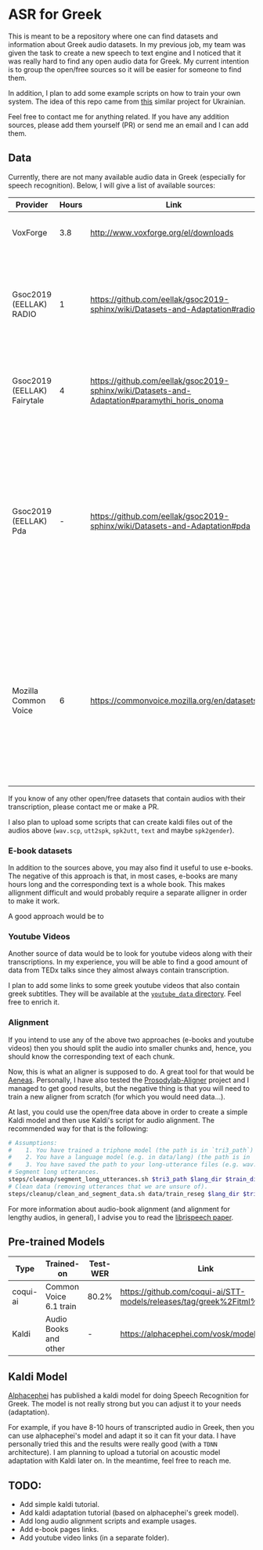 # ASR for Greek

This is meant to be a repository where one can find datasets and information about Greek audio datasets. In my previous job, my team was given the task to create a new speech to text engine and I noticed that it was really hard to find any open audio data for Greek. My current intention is to group the open/free sources so it will be easier for someone to find them. 

In addition, I plan to add some example scripts on how to train your own system. The idea of this repo came from [this](https://github.com/egorsmkv/speech-recognition-uk) similar project for Ukrainian.

Feel free to contact me for anything related. If you have any addition sources, please add them yourself (PR) or send me an email and I can add them.

## Data

Currently, there are not many available audio data in Greek (especially for speech recognition). Below, I will give a list of available sources:

| Provider                    | Hours | Link                                                                                         | Description                                                                                                                                                                                                       |
|-----------------------------|-------|----------------------------------------------------------------------------------------------|-------------------------------------------------------------------------------------------------------------------------------------------------------------------------------------------------------------------|
| VoxForge                    | 3.8   | http://www.voxforge.org/el/downloads                                                         | Different users say random sentences.                                                                                                                                                                             |
| Gsoc2019 (EELLAK) RADIO     | 1     | https://github.com/eellak/gsoc2019-sphinx/wiki/Datasets-and-Adaptation#radio                 | Multiple Greek speakers of the Department of Journalism tell the news lasting 1 hour (medium size, different speakers).                                                                                           |
| Gsoc2019 (EELLAK) Fairytale | 4     | https://github.com/eellak/gsoc2019-sphinx/wiki/Datasets-and-Adaptation#paramythi_horis_onoma | Greek woman speaker reads a fairytale lasting 4 hours (large size, one speaker).                                                                                                                                  |
| Gsoc2019 (EELLAK) Pda       | -     | https://github.com/eellak/gsoc2019-sphinx/wiki/Datasets-and-Adaptation#pda                   | Recordings of Greek people asking questions about the weather, nearest hospitals, and pharmacies. It was created for the purposes of this diploma thesis (medium size, different speakers, very specific domain). |
| Mozilla Common Voice        | 6     | https://commonvoice.mozilla.org/en/datasets                                                  | Each entry in the dataset consists of a unique MP3 and corresponding text file. May also include demographic metadata like age, sex, and accent that can help train the accuracy of speech recognition engines.   |


If you know of any other open/free datasets that contain audios with their transcription, please contact me or make a PR.

I also plan to upload some scripts that can create kaldi files out of the audios above (`wav.scp`, `utt2spk`, `spk2utt`, `text` and maybe `spk2gender`).

### E-book datasets

In addition to the sources above, you may also find it useful to use e-books. The negative of this approach is that, in most cases, e-books are many hours long and the corresponding text is a whole book. This makes allignment difficult and would probably require a separate alligner in order to make it work. 

A good approach would be to 

### Youtube Videos

Another source of data would be to look for youtube videos along with their transcriptions. In my experience, you will be able to find a good amount of data from TEDx talks since they almost always contain transcription.

I plan to add some links to some greek youtube videos that also contain greek subtitles. They will be available at the [`youtube_data` directory](/youtube_data/). Feel free to enrich it.


### Alignment

If you intend to use any of the above two approaches (e-books and youtube videos) then you should split the audio into smaller chunks and, hence, you should know the corresponding text of each chunk. 

Now, this is what an aligner is supposed to do. A great tool for that would be [Aeneas](https://github.com/readbeyond/aeneas). Personally, I have also tested the [Prosodylab-Aligner](https://github.com/prosodylab/Prosodylab-Aligner) project and I managed to get good results, but the negative thing is that you will need to train a new aligner from scratch (for which you would need data...). 

At last, you could use the open/free data above in order to create a simple Kaldi model and then use Kaldi's script for audio alignment. The recommended way for that is the following:
```bash
# Assumptions: 
#    1. You have trained a triphone model (the path is in `tri3_path`)
#    2. You have a language model (e.g. in data/lang) (the path is in `lang_dir`)
#    3. You have saved the path to your long-utterance files (e.g. wav.scp) in a variable named `train_dir`.
# Segment long utterances.
steps/cleanup/segment_long_utterances.sh $tri3_path $lang_dir $train_dir data/train_reseg exp/segment_train_utts
# Clean data (removing utterances that we are unsure of).
steps/cleanup/clean_and_segment_data.sh data/train_reseg $lang_dir $tri3_path ${tri3_path}_cleanup data/train_cleaned
```

For more information about audio-book alignment (and alignment for lengthy audios, in general), I advise you to read the [librispeech paper](http://www.danielpovey.com/files/2015_icassp_librispeech.pdf).


## Pre-trained Models

| Type     | Trained-on             | Test-WER | Link                                                                      |
|----------|------------------------|----------|---------------------------------------------------------------------------|
| coqui-ai | Common Voice 6.1 train | 80.2%    | https://github.com/coqui-ai/STT-models/releases/tag/greek%2Fitml%2Fv0.1.1 |
| Kaldi    | Audio Books and other  | -        | https://alphacephei.com/vosk/models                                       |

## Kaldi Model

[Alphacephei]() has published a kaldi model for doing Speech Recognition for Greek. The model is not really strong but you can adjust it to your needs (adaptation). 

For example, if you have 8-10 hours of transcripted audio in Greek, then you can use alphacephei's model and adapt it so it can fit your data. I have personally tried this and the results were really good (with a `TDNN` architecture). I am planning to upload a tutorial on acoustic model adaptation with Kaldi later on. In the meantime, feel free to reach me.


## TODO:
- Add simple kaldi tutorial.
- Add kaldi adaptation tutorial (based on alphacephei's greek model).
- Add long audio alignment scripts and example usages.
- Add e-book pages links.
- Add youtube video links (in a separate folder).
